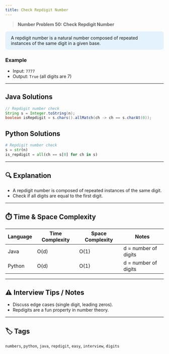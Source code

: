 ```yaml
---
title: Check Repdigit Number
---
```


> **Number Problem 50: Check Repdigit Number**

<div style="background: #e3f2fd; padding: 12px 18px; border-radius: 8px; margin-bottom: 18px;">
A repdigit number is a natural number composed of repeated instances of the same digit in a given base.
</div>

### Example

- Input: `7777`
- Output: `True` (all digits are 7)

---

## Java Solutions
```java
// Repdigit number check
String s = Integer.toString(n);
boolean isRepdigit = s.chars().allMatch(ch -> ch == s.charAt(0));
```

## Python Solutions
```python
# Repdigit number check
s = str(n)
is_repdigit = all(ch == s[0] for ch in s)
``` 

---

## 🔍 Explanation
- A repdigit number is composed of repeated instances of the same digit.
- Check if all digits are equal to the first digit.

---

## ⏱️ Time & Space Complexity
| Language | Time Complexity | Space Complexity | Notes |
|----------|-----------------|------------------|-------|
| Java     | O(d)            | O(1)             | d = number of digits |
| Python   | O(d)            | O(1)             | d = number of digits |

---

## ⚠️ Interview Tips / Notes
- Discuss edge cases (single digit, leading zeros).
- Repdigits are a fun property in number theory.

---

## 🏷 Tags
`numbers`, `python`, `java`, `repdigit`, `easy`, `interview`, `digits`

